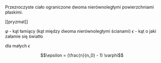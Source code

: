 
Przezroczyste ciało ograniczone dwoma nierównoległymi powierzchniami płaskimi.

[[pryzmat]]

$\varphi$ - kąt łamiący (kąt między dwoma nierównoległymi ścianami)
$\epsilon$ - kąt o jaki załamie się światło

dla małych $\epsilon$ 

$$\epsilon = (\frac{n}{n_0} - 1) \varphi$$
